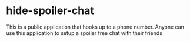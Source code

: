 # hide-spoiler-chat
This is a public application that hooks up to a phone number. Anyone can use this application to setup a spoiler free chat with their friends

